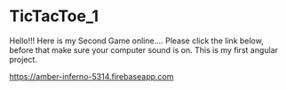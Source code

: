 # TicTacToe_1
Hello!!! Here is my Second Game online….
Please click the link below, before that make sure your computer sound is on. This is my first angular project. 




https://amber-inferno-5314.firebaseapp.com
